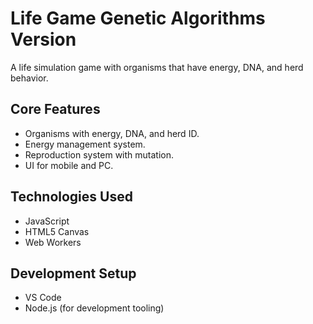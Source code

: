 # Life Game Genetic Algorithms Version

A life simulation game with organisms that have energy, DNA, and herd behavior.

## Core Features
- Organisms with energy, DNA, and herd ID.
- Energy management system.
- Reproduction system with mutation.
- UI for mobile and PC.

## Technologies Used
- JavaScript
- HTML5 Canvas
- Web Workers

## Development Setup
- VS Code
- Node.js (for development tooling)
